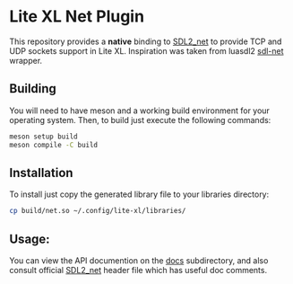 # Lite XL Net Plugin

This repository provides a **native** binding to
[SDL2_net](https://github.com/libsdl-org/SDL_net) to provide TCP and UDP
sockets support in Lite XL. Inspiration was taken from luasdl2
[sdl-net](https://github.com/Tangent128/luasdl2/tree/master/sdl-net) wrapper.

## Building

You will need to have meson and a working build environment for your operating
system. Then, to build just execute the following commands:

```sh
meson setup build
meson compile -C build
```

## Installation

To install just copy the generated library file to your libraries directory:

```sh
cp build/net.so ~/.config/lite-xl/libraries/
```

## Usage:

You can view the API documention on the [docs](docs/net.lua) subdirectory,
and also consult official [SDL2_net](https://github.com/libsdl-org/SDL_net)
header file which has useful doc comments.
